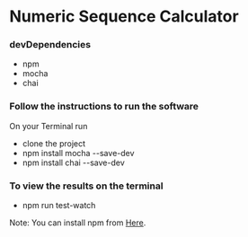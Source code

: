 # Numeric Sequence Calculator
### devDependencies
- npm
- mocha
- chai

### Follow the instructions to run the software
On your Terminal run
- clone the project
- npm install mocha --save-dev
- npm install chai --save-dev

### To view the results on the terminal
- npm run test-watch

Note: You can install npm from [Here](https://docs.npmjs.com/getting-started/installing-node).
